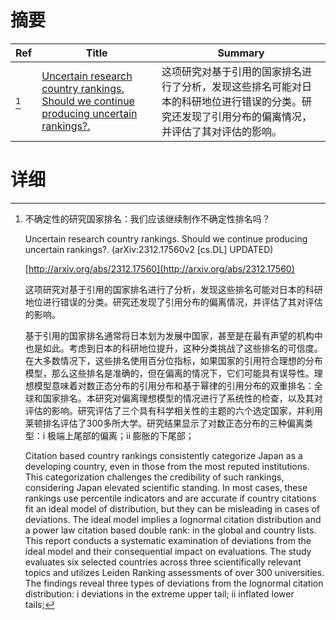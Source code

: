 # 摘要

| Ref | Title | Summary |
| --- | --- | --- |
| [^1] | [Uncertain research country rankings. Should we continue producing uncertain rankings?.](http://arxiv.org/abs/2312.17560) | 这项研究对基于引用的国家排名进行了分析，发现这些排名可能对日本的科研地位进行错误的分类。研究还发现了引用分布的偏离情况，并评估了其对评估的影响。 |

# 详细

[^1]: 不确定性的研究国家排名：我们应该继续制作不确定性排名吗？

    Uncertain research country rankings. Should we continue producing uncertain rankings?. (arXiv:2312.17560v2 [cs.DL] UPDATED)

    [http://arxiv.org/abs/2312.17560](http://arxiv.org/abs/2312.17560)

    这项研究对基于引用的国家排名进行了分析，发现这些排名可能对日本的科研地位进行错误的分类。研究还发现了引用分布的偏离情况，并评估了其对评估的影响。

    

    基于引用的国家排名通常将日本划为发展中国家，甚至是在最有声望的机构中也是如此。考虑到日本的科研地位提升，这种分类挑战了这些排名的可信度。在大多数情况下，这些排名使用百分位指标，如果国家的引用符合理想的分布模型，那么这些排名是准确的，但在偏离的情况下，它们可能具有误导性。理想模型意味着对数正态分布的引用分布和基于幂律的引用分布的双重排名：全球和国家排名。本研究对偏离理想模型的情况进行了系统性的检查，以及其对评估的影响。研究评估了三个具有科学相关性的主题的六个选定国家，并利用莱顿排名评估了300多所大学。研究结果显示了对数正态分布的三种偏离类型：i 极端上尾部的偏离；ii 膨胀的下尾部；

    Citation based country rankings consistently categorize Japan as a developing country, even in those from the most reputed institutions. This categorization challenges the credibility of such rankings, considering Japan elevated scientific standing. In most cases, these rankings use percentile indicators and are accurate if country citations fit an ideal model of distribution, but they can be misleading in cases of deviations. The ideal model implies a lognormal citation distribution and a power law citation based double rank: in the global and country lists. This report conducts a systematic examination of deviations from the ideal model and their consequential impact on evaluations. The study evaluates six selected countries across three scientifically relevant topics and utilizes Leiden Ranking assessments of over 300 universities. The findings reveal three types of deviations from the lognormal citation distribution: i deviations in the extreme upper tail; ii inflated lower tails; 
    

